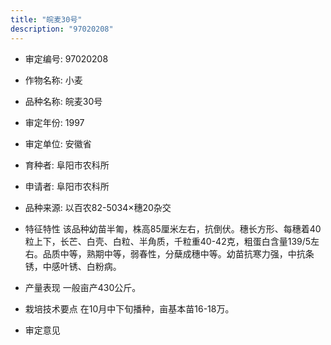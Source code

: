 ```yaml
---
title: "皖麦30号"
description: "97020208"
---
```

* 审定编号:  97020208

*  作物名称:  小麦

*  品种名称:  皖麦30号

*  审定年份:  1997

*  审定单位:  安徽省

* 育种者:  阜阳市农科所

*  申请者:  阜阳市农科所

*  品种来源:  以百农82-5034×穗20杂交

*  特征特性
该品种幼苗半匍，株高85厘米左右，抗倒伏。穗长方形、每穗着40粒上下，长芒、白壳、白粒、半角质，千粒重40-42克，粗蛋白含量139/5左右。品质中等，熟期中等，弱春性，分蘖成穗中等。幼苗抗寒力强，中抗条锈，中感叶锈、白粉病。

*  产量表现
一般亩产430公斤。

*  栽培技术要点
 在10月中下旬播种，亩基本苗16-18万。

*  审定意见

